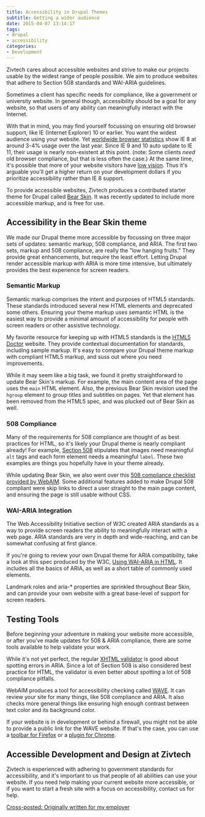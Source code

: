 ```yaml
---
title: Accessibility in Drupal Themes
subtitle: Getting a wider audience
date: 2015-04-07 13:14:17
tags:
- drupal
- accessibility
categories:
- Development
---
```


Zivtech cares about accessible websites and strive to make our projects usable by the widest range of people possible. We aim to produce websites that adhere to Section 508 standards and WAI-ARIA guidelines.

Sometimes a client has specific needs for compliance, like a government or university website. In general though, accessibility should be a goal for any website, so that users of any ability can meaningfully interact with the Internet.

With that in mind, you may find yourself focussing on ensuring old browser support, like IE (Internet Explorer) 10 or earlier. You want the widest audience using your website. Yet [worldwide browser statistics][1] show IE 8 at around 3-4% usage over the last year. Since IE 9 and 10 auto update to IE 11, their usage is nearly non-existent at this point. (note: Some clients _need_ old browser compliance, but that is less often the case.) At the same time, it's possible that more of your website visitors have [low vision][2]. Thus it's arguable you'll get a higher return on your development dollars if you prioritize accessibility rather than IE 8 support.

To provide accessible websites, Zivtech produces a contributed starter theme for Drupal called [Bear Skin][3]. It was recently updated to include more accessible markup, and is free for use.

## Accessibility in the Bear Skin theme

We made our Drupal theme more accessible by focussing on three major sets of updates: semantic markup, 508 compliance, and ARIA. The first two sets, markup and 508 compliance, are really the "low hanging fruits." They provide great enhancements, but require the least effort. Letting Drupal render accessible markup with ARIA is more time intensive, but ultimately provides the best experience for screen readers.

### Semantic Markup

Semantic markup comprises the intent and purposes of HTML5 standards. These standards introduced several new HTML elements and deprecated some others. Ensuring your theme markup uses semantic HTML is the easiest way to provide a minimal amount of accessibility for people with screen readers or other assistive technology.

My favorite resource for keeping up with HTML5 standards is the [HTML5 Doctor][4] website. They provide contextual documentation for standards, including sample markup. It's easy to compare your Drupal theme markup with compliant HTML5 markup, and suss out where you need improvements.

While it may seem like a big task, we found it pretty straightforward to update Bear Skin's markup. For example, the main content area of the page uses the `main` HTML element. Also, the previous Bear Skin revision used the `hgroup` element to group titles and subtitles on pages. Yet that element has been removed from the HTML5 spec, and was plucked out of Bear Skin as well.

### 508 Compliance

Many of the requirements for 508 compliance are thought of as best practices for HTML, so it's likely your Drupal theme is nearly compliant already! For example, [Section 508][5] stipulates that images need meaningful `alt` tags and each form element needs a meaningful `label`. These two examples are things you hopefully have in your theme already.

While updating Bear Skin, we also went over this [508 compliance checklist provided by WebAIM][6]. Some additional features added to make Drupal 508 compliant were skip links to direct a user straight to the main page content, and ensuring the page is still usable without CSS.

### WAI-ARIA Integration

The Web Accessibility Initiative section of W3C created ARIA standards as a way to provide screen readers the ability to meaningfully interact with a web page. ARIA standards are very in depth and wide-reaching, and can be somewhat confusing at first glance.

If you're going to review your own Drupal theme for ARIA compatibility, take a look at this spec produced by the W3C, [Using WAI-ARIA in HTML][7]. It includes all the basics of ARIA, as well as a short table of commonly used elements.

Landmark roles and aria-* properties are sprinkled throughout Bear Skin, and can provide your own website with a great base-level of support for screen readers.

## Testing Tools

Before beginning your adventure in making your website more accessible, or after you've made updates for 508 & ARIA compliance, there are some tools available to help validate your work.

While it's not yet perfect, the regular [XHTML validator][8] is good about spotting errors in ARIA. Since a lot of Section 508 is also considered best practice for HTML, the validator is even better about spotting a lot of 508 compliance pitfalls.

WebAIM produces a tool for accessibility checking called [WAVE][9]. It can review your site for many things, like 508 compliance and ARIA. It also checks more general things like ensuring high enough contrast between text color and its background color.

If your website is in development or behind a firewall, you might not be able to provide a public link for the WAVE website. If that's the case, you can use a [toolbar for Firefox][10] or a [plugin for Chrome][11].

## Accessible Development and Design at Zivtech

Zivtech is experienced with adhering to government standards for accessibility, and it's important to us that people of all abilities can use your website. If you need help making your current website more accessible, or if you want to start a fresh site with a focus on accessibility, contact us for help.

[1]: http://gs.statcounter.com/#desktop-browser_version_partially_combined-ww-monthly-201403-201503
[2]: https://nfb.org/blindness-statistics
[3]: https://www.drupal.org/project/bear_skin
[4]: http://html5doctor.com/
[5]: http://www.section508.gov/
[6]: http://webaim.org/standards/508/checklist
[7]: http://www.w3.org/TR/aria-in-html/
[8]: http://validator.w3.org
[9]: http://wave.webaim.org/
[10]: http://wave.webaim.org/toolbar
[11]: https://chrome.google.com/webstore/detail/wave-evaluation-tool/jbbplnpkjmmeebjpijfedlgcdilocofh

[Cross-posted: Originally written for my employer](https://zivtech.com/blog/accessibility-drupal-themes "Permalink to Accessibility in Drupal Themes | Zivtech")
